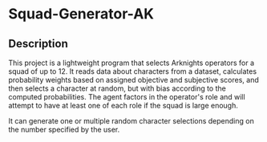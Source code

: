 # Squad-Generator-AK

## Description
This project is a lightweight program that selects Arknights operators for a squad of up to 12.
It reads data about characters from a dataset, calculates probability weights based on assigned objective and subjective scores, and then selects a character at random, but with bias according to the computed probabilities. The agent factors in the operator's role and will attempt to have at least one of each role if the squad is large enough. 

It can generate one or multiple random character selections depending on the number specified by the user.
